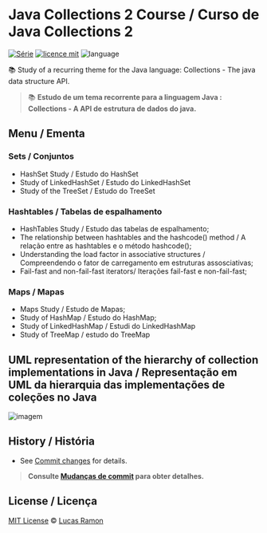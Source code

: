 # Java Collections 2 Course / Curso de Java Collections 2
[![Série](https://img.shields.io/badge/lramon2001-Collections-orange)](https://github.com/lramon2001/)
[![licence mit](https://img.shields.io/badge/licence-MIT-blue.svg)](https://github.com/lramon2001/JavaCollectionsParte1/blob/main/LICENSE)
![language](https://img.shields.io/badge/java-only-yellow)

:books: Study of a recurring theme for the Java language: Collections - The java data structure API. 
> :books: **Estudo de um tema recorrente para a linguagem Java : Collections - A API de estrutura de dados do java.**

## Menu / Ementa

### Sets / Conjuntos
- HashSet Study / Estudo do HashSet
- Study of LinkedHashSet / Estudo do LinkedHashSet
- Study of the TreeSet / Estudo do TreeSet

### Hashtables / Tabelas de espalhamento
- HashTables Study / Estudo das tabelas de espalhamento;
- The relationship between hashtables and the hashcode() method / A relação entre as hashtables e o método hashcode();
- Understanding the load factor in associative structures / Compreendendo o fator de carregamento em estruturas assosciativas;
- Fail-fast and non-fail-fast iterators/ Iterações fail-fast e non-fail-fast;

### Maps / Mapas
- Maps Study / Estudo de Mapas;
- Study of HashMap / Estudo do HashMap;
- Study of LinkedHashMap / Estudi do LinkedHashMap
- Study of TreeMap / estudo do TreeMap
## UML representation of the hierarchy of collection implementations in Java / Representação em UML da hierarquia das implementações de coleções no Java
![imagem](https://github.com/lramon2001/JavaCollectionsParte2)
## History / História
- See [Commit changes](https://github.com/lramon2001/JavaCollectionsParte2/commits/main) for details.

> **Consulte [Mudanças de commit](https://github.com/lramon2001/JavaCollectionsParte2/commits/main) para obter detalhes.**

## License / Licença

[MIT License](https://github.com/lramon2001/JavaCollectionsParte2/blob/main/LICENSE) © [Lucas Ramon](https://github.com/lramon2001)
